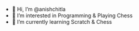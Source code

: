 - 👋 Hi, I’m @anishchitla
- 👀 I’m interested in Programming & Playing Chess
- 🌱 I’m currently learning Scratch & Chess

<!---
anishchitla/anishchitla is a ✨ special ✨ repository because its `README.md` (this file) appears on your GitHub profile.
You can click the Preview link to take a look at your changes.
--->
